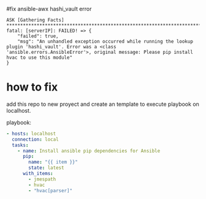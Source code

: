 #fix ansible-awx hashi_vault error

```
ASK [Gathering Facts] *************************************************************************************************************************************************************************************
fatal: [serverIP]: FAILED! => {
    "failed": true,
    "msg": "An unhandled exception occurred while running the lookup plugin 'hashi_vault'. Error was a <class 'ansible.errors.AnsibleError'>, original message: Please pip install hvac to use this module"
}
```

# how to fix

add this repo to new proyect and create an template to execute playbook on localhost.

playbook:

```yml
- hosts: localhost
  connection: local
  tasks:
    - name: Install ansible pip dependencies for Ansible
      pip:
        name: "{{ item }}"
        state: latest
      with_items:
        - jmespath
        - hvac
        - "hvac[parser]"
```